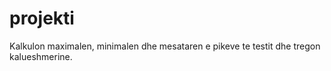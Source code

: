 # projekti
Kalkulon maximalen, minimalen dhe mesataren e pikeve te testit dhe tregon kalueshmerine.
